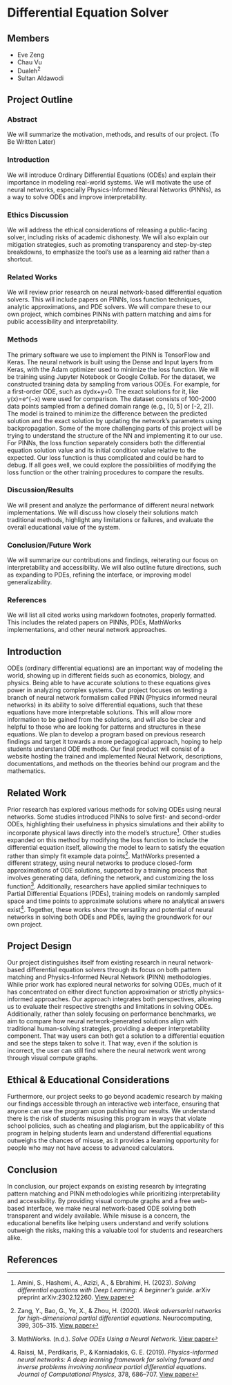 # Differential Equation Solver

## Members  
- Eve Zeng  
- Chau Vu  
- Dualeh<sup>2</sup>  
- Sultan Aldawodi 



## Project Outline

### Abstract
We will summarize the motivation, methods, and results of our project. (To Be Written Later)

### Introduction
We will introduce Ordinary Differential Equations (ODEs) and explain their importance in modeling real-world systems. We will motivate the use of neural networks, especially Physics-Informed Neural Networks (PINNs), as a way to solve ODEs and improve interpretability.

### Ethics Discussion
We will address the ethical considerations of releasing a public-facing solver, including risks of academic dishonesty. We will also explain our mitigation strategies, such as promoting transparency and step-by-step breakdowns, to emphasize the tool’s use as a learning aid rather than a shortcut.

### Related Works
We will review prior research on neural network-based differential equation solvers. This will include papers on PINNs, loss function techniques, analytic approximations, and PDE solvers. We will compare these to our own project, which combines PINNs with pattern matching and aims for public accessibility and interpretability.

### Methods
The primary software we use to implement the PINN is TensorFlow and Keras. The neural network is built using the Dense and Input layers from Keras, with the Adam optimizer used to minimize the loss function. We will be training using Jupyter Notebook or Google Collab. For the dataset, we constructed training data by sampling from various ODEs. For example, for a first-order ODE, such as dydx+y=0. The exact solutions for it, like y(x)=e^(−x) were used for comparison. The dataset consists of 100-2000 data points sampled from a defined domain range (e.g., [0, 5] or [-2, 2]). The model is trained to minimize the difference between the predicted solution and the exact solution by updating the network’s parameters using backpropagation. Some of the more challenging parts of this project will be trying to understand the structure of the NN and implementing it to our use. For PINNs, the loss function separately considers both the differential equation solution value and its initial condition value relative to the expected. Our loss function is thus complicated and could be hard to debug. If all goes well, we could explore the possibilities of modifying the loss function or the other training procedures to compare the results. 



### Discussion/Results
We will present and analyze the performance of different neural network implementations. We will discuss how closely their solutions match traditional methods, highlight any limitations or failures, and evaluate the overall educational value of the system.

### Conclusion/Future Work
We will summarize our contributions and findings, reiterating our focus on interpretability and accessibility. We will also outline future directions, such as expanding to PDEs, refining the interface, or improving model generalizability.

### References
We will list all cited works using markdown footnotes, properly formatted. This includes the related papers on PINNs, PDEs, MathWorks implementations, and other neural network approaches.



## Introduction

ODEs (ordinary differential equations) are an important way of modeling the world, showing up in different fields such as economics, biology, and physics. Being able to have accurate solutions to these equations gives power in analyzing complex systems. Our project focuses on testing a branch of neural network formalism called PINN (Physics informed neural networks) in its ability to solve differential equations, such that these equations have more interpretable solutions. This will allow more information to be gained from the solutions, and will also be clear and helpful to those who are looking for patterns and structures in these equations. We plan to develop a program based on previous research findings and target it towards a more pedagogical approach, hoping to help students understand ODE methods. Our final product will consist of a website hosting the trained and implemented Neural Network, descriptions, documentations, and methods on the theories behind our program and the mathematics. 


## Related Work

Prior research has explored various methods for solving ODEs using neural networks. Some studies introduced PINNs to solve first- and second-order ODEs, highlighting their usefulness in physics simulations and their ability to incorporate physical laws directly into the model’s structure[^1]. Other studies expanded on this method by modifying the loss function to include the differential equation itself, allowing the model to learn to satisfy the equation rather than simply fit example data points[^2]. MathWorks presented a different strategy, using neural networks to produce closed-form approximations of ODE solutions, supported by a training process that involves generating data, defining the network, and customizing the loss function[^3]. Additionally, researchers have applied similar techniques to Partial Differential Equations (PDEs), training models on randomly sampled space and time points to approximate solutions where no analytical answers exist[^4]. Together, these works show the versatility and potential of neural networks in solving both ODEs and PDEs, laying the groundwork for our own project.


## Project Design

Our project distinguishes itself from existing research in neural network-based differential equation solvers through its focus on both pattern matching and Physics-Informed Neural Network (PINN) methodologies. While prior work has explored neural networks for solving ODEs, much of it has concentrated on either direct function approximation or strictly physics-informed approaches. Our approach integrates both perspectives, allowing us to evaluate their respective strengths and limitations in solving ODEs. Additionally, rather than solely focusing on performance benchmarks, we aim to compare how neural network-generated solutions align with traditional human-solving strategies, providing a deeper interpretability component. That way users can both get a solution to a differential equation and see the steps taken to solve it. That way, even if the solution is incorrect, the user can still find where the neural network went wrong through visual compute graphs.

 
## Ethical & Educational Considerations

Furthermore, our project seeks to go beyond academic research by making our findings accessible through an interactive web interface, ensuring that anyone can use the program upon publishing our results. We understand there is the risk of students misusing this program in ways that violate school policies, such as cheating and plagiarism, but the applicability of this program in helping students learn and understand differential equations outweighs the chances of misuse, as it provides a learning opportunity for people who may not have access to advanced calculators.


## Conclusion

In conclusion, our project expands on existing research by integrating pattern matching and PINN methodologies while prioritizing interpretability and accessibility. By providing visual compute graphs and a free web-based interface, we make neural network-based ODE solving both transparent and widely available. While misuse is a concern, the educational benefits like helping users understand and verify solutions outweigh the risks, making this a valuable tool for students and researchers alike.


## References

[^1]: Amini, S., Hashemi, A., Azizi, A., & Ebrahimi, H. (2023). *Solving differential equations with Deep Learning: A beginner’s guide*. arXiv preprint arXiv:2302.12260. [View paper](https://arxiv.org/abs/2302.12260)

[^2]: Zang, Y., Bao, G., Ye, X., & Zhou, H. (2020). *Weak adversarial networks for high-dimensional partial differential equations*. Neurocomputing, 399, 305–315. [View paper](https://www.sciencedirect.com/science/article/abs/pii/S0925231220301909)

[^3]: MathWorks. (n.d.). *Solve ODEs Using a Neural Network*. [View paper](https://www.mathworks.com/help/deeplearning/ug/solve-odes-using-a-neural-network.html)

[^4]: Raissi, M., Perdikaris, P., & Karniadakis, G. E. (2019). *Physics-informed neural networks: A deep learning framework for solving forward and inverse problems involving nonlinear partial differential equations*. *Journal of Computational Physics*, 378, 686–707. [View paper](https://www.sciencedirect.com/science/article/pii/S0021999118305527)

